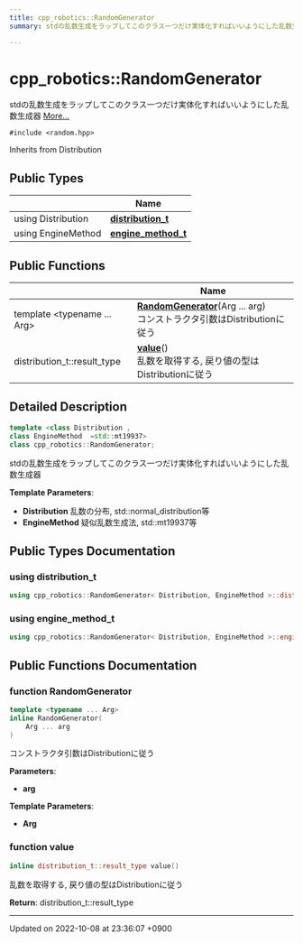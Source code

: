 ```yaml
---
title: cpp_robotics::RandomGenerator
summary: stdの乱数生成をラップしてこのクラス一つだけ実体化すればいいようにした乱数生成器 

---
```


# cpp_robotics::RandomGenerator



stdの乱数生成をラップしてこのクラス一つだけ実体化すればいいようにした乱数生成器  [More...](#detailed-description)


`#include <random.hpp>`

Inherits from Distribution

## Public Types

|                | Name           |
| -------------- | -------------- |
| using Distribution | **[distribution_t](/cpp_robotics/doxybook/Classes/classcpp__robotics_1_1RandomGenerator/#using-distribution-t)**  |
| using EngineMethod | **[engine_method_t](/cpp_robotics/doxybook/Classes/classcpp__robotics_1_1RandomGenerator/#using-engine-method-t)**  |

## Public Functions

|                | Name           |
| -------------- | -------------- |
| template <typename ... Arg\> <br>| **[RandomGenerator](/cpp_robotics/doxybook/Classes/classcpp__robotics_1_1RandomGenerator/#function-randomgenerator)**(Arg ... arg)<br>コンストラクタ引数はDistributionに従う  |
| distribution_t::result_type | **[value](/cpp_robotics/doxybook/Classes/classcpp__robotics_1_1RandomGenerator/#function-value)**()<br>乱数を取得する, 戻り値の型はDistributionに従う  |

## Detailed Description

```cpp
template <class Distribution ,
class EngineMethod  =std::mt19937>
class cpp_robotics::RandomGenerator;
```

stdの乱数生成をラップしてこのクラス一つだけ実体化すればいいようにした乱数生成器 

**Template Parameters**: 

  * **Distribution** 乱数の分布, std::normal_distribution<double>等 
  * **EngineMethod** 疑似乱数生成法, std::mt19937等 

## Public Types Documentation

### using distribution_t

```cpp
using cpp_robotics::RandomGenerator< Distribution, EngineMethod >::distribution_t =  Distribution;
```


### using engine_method_t

```cpp
using cpp_robotics::RandomGenerator< Distribution, EngineMethod >::engine_method_t =  EngineMethod;
```


## Public Functions Documentation

### function RandomGenerator

```cpp
template <typename ... Arg>
inline RandomGenerator(
    Arg ... arg
)
```

コンストラクタ引数はDistributionに従う 

**Parameters**: 

  * **arg** 


**Template Parameters**: 

  * **Arg** 


### function value

```cpp
inline distribution_t::result_type value()
```

乱数を取得する, 戻り値の型はDistributionに従う 

**Return**: distribution_t::result_type 

-------------------------------

Updated on 2022-10-08 at 23:36:07 +0900